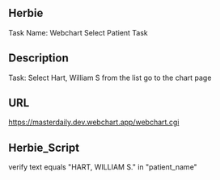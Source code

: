## Herbie

Task Name: Webchart Select Patient Task

## Description

Task: Select Hart, William S from the list go to the chart page

## URL
https://masterdaily.dev.webchart.app/webchart.cgi

## Herbie_Script
verify text equals "HART, WILLIAM S." in "patient_name"